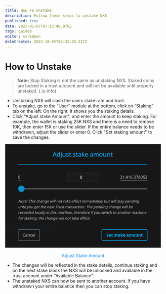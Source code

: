 ```yaml
---
title: How To Unstake
description: Follow these steps to unstake NXS
published: true
date: 2023-01-07T07:13:40.078Z
tags: guides
editor: markdown
dateCreated: 2022-10-05T08:32:35.227Z
---
```


# How to Unstake

> **Note:** Stop Staking is not the same as unstaking NXS. Staked coins are locked in a trust account and will not be available until properly unstaked.
{.is-info}



* Unstaking NXS will slash the users stake rate and trust.
* To unstake, go to the “User” module at the bottom, click on “Staking” tab on the left. On the right, it shows you the staking details.
* Click "Adjust stake Amount", and enter the amount to keep staking. For example, the wallet is staking 25K NXS and there is a need to remove 10K, then enter 15K or use the slider. If the entire balance needs to be withdrawn, adjust the slider or enter 0. Click "Set staking amount" to save the changes.

![adjust_stake.png](/adjust_stake.png)<p align="center" style="color:dodgerblue;">Adjust Stake Amount</p>

* The changes will be reflected in the stake details, continue staking and on the next stake block the NXS will be unlocked and available in the trust account under "Available Balance".
* The unstaked NXS can now be sent to another account. If you have withdrawn your entire balance then you can stop staking.
